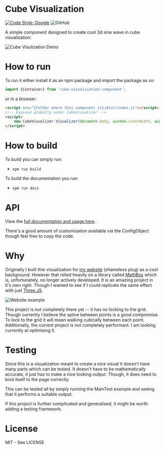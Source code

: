 # Cube Visualization
[![Code Style: Google](https://img.shields.io/badge/code%20style-google-blueviolet.svg)](https://github.com/google/gts)
![GitHub](https://img.shields.io/github/license/georgePadolsey/cube-visualisation-component.svg)


A simple component designed to create cool 3d sine wave in cube visualization:

![Cube Visulization Demo](https://blog.georgep.co.uk/Cube-Visualisation-Component/example_demo.gif)


# How to run

To run it either install it as an npm package and import the package as so:

```javascript
import {Container} from 'cube-visualisation-component';
```

or in a browser:
```html
<script src="{Folder where this component is}/dist/index.js"></script>
<!-- Exposed globally under CubeVisualizer -->
<script>
    new CubeVisualizer.Visualizer(document.body, window.innerWidth, window.innerHeight)
</script>
```


# How to build

To build you can simply run: 
- `npm run build`

To build the documentation you run: 
- `npm run docs`


# API 

View the [full documentation and usage here](https://blog.georgep.co.uk/Cube-Visualisation-Component/docs/).

There's a good amount of customisation available via the ConfigObject though feel free to copy the code.

# Why

Originally I built this visualization for [my website](https://www.georgep.co.uk/) (shameless plug) as a cool background. However that relied heavily on a library called [MathBox](https://gitgud.io/unconed/mathbox) which is, unfortunately, no longer actively developed. It is an amazing project in it's own right. Though I wanted to see if I could replicate the same effect with just [Three.JS](https://threejs.org/). 

![Website example](website_example.gif)

This project is not completely there yet -- it has no locking to the grid. Though currently I believe the spline between points is a good compromise. To lock to the grid it will mean walking cubically between each point. Additionally, the current project is not completely performant. I am looking currently at optimising it.

# Testing

Since this is a visualization meant to create a nice visual it doesn't have many parts which can be tested. It doesn't have to be mathematically accurate, it just has to make a nice looking output. Though, it does need to bind itself to the page correctly. 

This can be tested all by simply running the MainTest example and seeing that it performs a suitable output.

If this project is further complicated and generalised, it might be worth adding a testing framework.


# License

MIT - See LICENSE